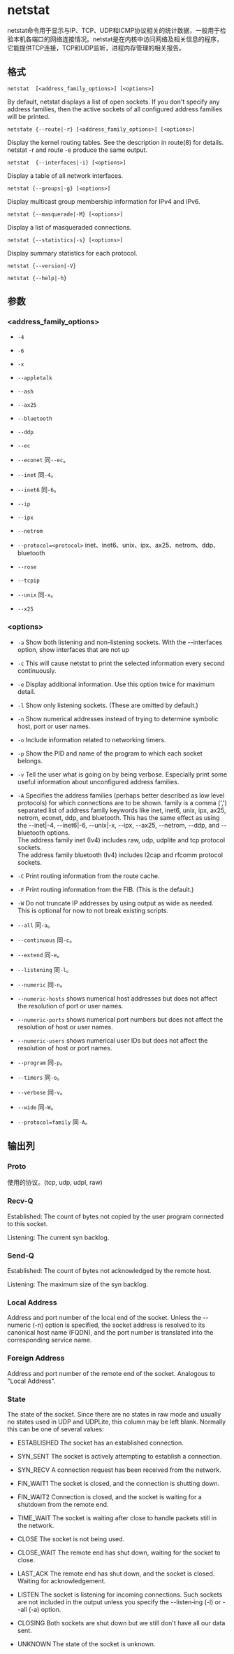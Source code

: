 # netstat
netstat命令用于显示与IP、TCP、UDP和ICMP协议相关的统计数据，一般用于检验本机各端口的网络连接情况。netstat是在内核中访问网络及相关信息的程序，它能提供TCP连接，TCP和UDP监听，进程内存管理的相关报告。

## 格式
`netstat  [<address_family_options>] [<options>]`

By default, netstat displays a list of open sockets.  If you don't specify any address families, then the active sockets of  all  configured address families will be printed.

`netstate {--route|-r} [<address_family_options>] [<options>]`

Display the kernel routing tables. See the description in route(8) for details.  netstat -r and route -e produce the same output.

`netstat  {--interfaces|-i} [<options>]`

Display a table of all network interfaces.

`netstat {--groups|-g} [<options>]`

Display multicast group membership information for IPv4 and IPv6.

`netstat {--masquerade|-M} [<options>]`

Display a list of masqueraded connections.

`netstat {--statistics|-s} [<options>]`

Display summary statistics for each protocol.

`netstat {--version|-V}`

`netstat {--help|-h}`

## 参数

### <address_family_options>
- `-4`
- `-6`

- `-x`

- `--appletalk`
- `--ash`
- `--ax25` 
- `--bluetooth`
- `--ddp`
- `--ec`
- `--econet`    同`--ec`。
- `--inet`  同`-4`。
- `--inet6` 同`-6`。
- `--ip`
- `--ipx`
- `--netrom`
- `--protocol=<protocol>` inet、inet6、unix、ipx、ax25、netrom、ddp、bluetooth
- `--rose`
- `--tcpip`
- `--unix`  同`-x`。
- `--x25`

### \<options\>
- `-a` Show both listening and non-listening sockets.  With the --interfaces option, show interfaces that are not up
- `-c` This will cause netstat to print the selected information every second continuously.
- `-e` Display additional information.  Use this option twice for maximum detail.
- `-l` Show only listening sockets.  (These are omitted by default.)
- `-n` Show numerical addresses instead of trying to determine symbolic host, port or user names.
- `-o`  Include information related to networking timers.
- `-p` Show the PID and name of the program to which each socket belongs.
- `-v` Tell the user what is going on by being verbose. Especially print some useful information about unconfigured address families.

- `-A` Specifies  the  address families (perhaps better described as low level protocols) for which connections are to be shown.  family is a comma (',') separated list of address family keywords like inet, inet6, unix, ipx, ax25, netrom, econet, ddp, and bluetooth.  This has the same effect as using the --inet|-4, --inet6|-6, --unix|-x, --ipx, --ax25, --netrom, --ddp, and --bluetooth options.<br/>The address family inet (Iv4) includes raw, udp, udplite and tcp protocol sockets. <br/>The address family bluetooth (Iv4) includes l2cap and rfcomm protocol sockets.
- `-C` Print routing information from the route cache.
- `-F` Print routing information from the FIB.  (This is the default.)
- `-W` Do not truncate IP addresses by using output as wide as needed. This is optional for now to not break existing scripts.

- `--all` 同`-a`。
- `--continuous` 同`-c`。
- `--extend` 同`-e`。
- `--listening` 同`-l`。
- `--numeric` 同`-n`。
- `--numeric-hosts` shows numerical host addresses but does not affect the resolution of port or user names.
- `--numeric-ports` shows numerical port numbers but does not affect the resolution of host or user names.
- `--numeric-users` shows numerical user IDs but does not affect the resolution of host or port names.
- `--program` 同`-p`。
- `--timers` 同`-o`。
- `--verbose` 同`-v`。
- `--wide` 同`-W`。
- `--protocol=family` 同`-A`。

## 输出列

### Proto
使用的协议。(tcp, udp, udpl, raw)

### Recv-Q
Established:  The count of bytes not copied by the user program connected to this socket.  

Listening: The current syn backlog.

### Send-Q
Established: The count of bytes not acknowledged by the remote host.  

Listening: The  maximum size of the syn backlog.

### Local Address
Address and port number of the local end of the socket.  Unless the --numeric (-n) option is specified, the socket address is resolved to its canonical host name (FQDN), and the port number is translated into the corresponding service name.

### Foreign Address
Address and port number of the remote end of the socket.  Analogous to "Local Address".

### State
The state of the socket. Since there are no states in raw mode and usually no states used in UDP and UDPLite, this column may be left blank. Normally this can be one of several values:

- ESTABLISHED The socket has an established connection.

- SYN_SENT The socket is actively attempting to establish a connection.

- SYN_RECV A connection request has been received from the network.

- FIN_WAIT1 The socket is closed, and the connection is shutting down.

- FIN_WAIT2 Connection is closed, and the socket is waiting for a shutdown from the remote end.

- TIME_WAIT The socket is waiting after close to handle packets still in the network.

- CLOSE The socket is not being used.

- CLOSE_WAIT The remote end has shut down, waiting for the socket to close.

- LAST_ACK The remote end has shut down, and the socket is closed. Waiting for acknowledgement.

- LISTEN The socket is listening for incoming connections.  Such sockets are not included in the output unless you specify the --listen‐ing (-l) or --all (-a) option.

- CLOSING Both sockets are shut down but we still don't have all our data sent.

- UNKNOWN The state of the socket is unknown.
